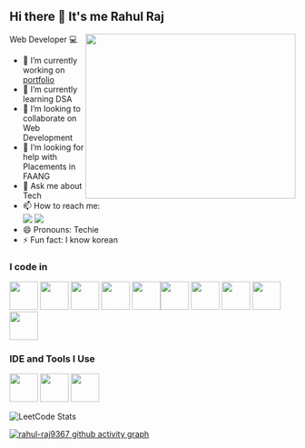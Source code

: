 ## Hi there 👋 It's me Rahul Raj

Web Developer 💻 
<img align="right" width="370" height="290" src="https://i.pinimg.com/originals/47/f0/34/47f0342cec72b800463bf003eac1257e.gif">
- 🔭 I’m currently working on [portfolio](https://rahul-raj9367.github.io/portfolio/)
- 🌱 I’m currently learning DSA
- 👯 I’m looking to collaborate on Web Development 
- 🤔 I’m looking for help with Placements in FAANG
- 💬 Ask me about Tech 
- 📫 How to reach me: 
<br > [<img src="https://img.shields.io/badge/LinkedIn-0077B5?style=for-the-badge&logo=linkedin&logoColor=white" />](https://www.linkedin.com/in/rahul-rajj/) [<img src="https://img.shields.io/badge/Instagram-E4405F?style=for-the-badge&logo=instagram&logoColor=white" />](https://www.instagram.com/rahul_raj9367/)
- 😄 Pronouns: Techie
- ⚡ Fun fact: I know korean 

### I code in
<img height="50" width="50" src="https://img.icons8.com/color/48/000000/java-coffee-cup-logo.png" /> <img height="50" width="50" src="https://img.icons8.com/color/48/000000/html-5.png" /> <img height="50" width="50" src="https://img.icons8.com/color/48/000000/css3.png" /> <img height="50" width="50" src="https://img.icons8.com/color/48/000000/bootstrap.png" />
<img height="50" width="50" src="https://img.icons8.com/color/48/000000/javascript.png"/><img height="50" width="50" src="https://img.icons8.com/color/48/000000/react-native.png"/> <img height="50" width="50" src="https://img.icons8.com/color/48/000000/chakra-ui.png"/>  <img height="50" width="50" src="https://img.icons8.com/color/48/000000/nodejs.png"/> <img height="50" width="50" src="https://img.icons8.com/color/48/000000/express-js.png"/> <img height="50" width="50" src="https://img.icons8.com/color/48/000000/mongodb.png"/>



### IDE and Tools I Use
<img height="50" width="50" src="https://img.icons8.com/color/48/000000/visual-studio-code-2019.png"/> <img height="50" width="50" src="https://icons8.com/icon/6RHskkZGRABM/sublime-text"/> <img height="50" width="50" src="https://img.icons8.com/color/50/000000/git.png"/>



![LeetCode Stats](https://leetcard.jacoblin.cool/rahul_raj9367?theme=dark&font=Marcellus&ext=heatmap)

[![rahul-raj9367 github activity graph](https://github-readme-activity-graph.vercel.app/graph?username=rahul-raj9367&bg_color=000000&color=ffffff&line=04ff00&point=ffffff&area=true&hide_border=true)](https://github.com/ashutosh00710/github-readme-activity-graph)
